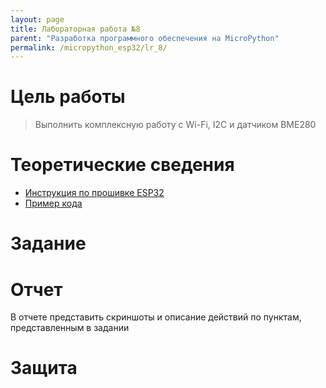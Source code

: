 ```yaml
---
layout: page
title: Лабораторная работа №8
parent: "Разработка программного обеспечения на MicroPython"
permalink: /micropython_esp32/lr_8/
---
```



# Цель работы
> Выполнить комплексную работу с Wi-Fi, I2C и датчиком BME280

# Теоретические сведения
* [Инструкция по прошивке ESP32](/micropython_esp32/firmware/)
* [Пример кода](../../examples/example_8.md)

# Задание

# Отчет
В отчете представить скриншоты и описание действий по пунктам, представленным в задании

# Защита